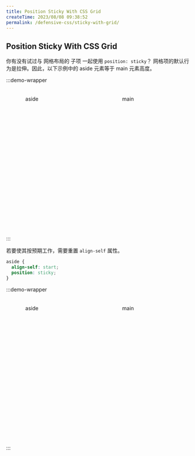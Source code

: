 ```yaml
---
title: Position Sticky With CSS Grid
createTime: 2023/08/08 09:38:52
permalink: /defensive-css/sticky-with-grid/
---
```


## Position Sticky With CSS Grid

你有没有试过与 网格布局的 子项 一起使用 `position: sticky`？
网格项的默认行为是拉伸。因此，以下示例中的 aside 元素等于 main 元素高度。

<style>
.grid-box-112 {
  display: grid;
  grid-template-columns: 140px 1fr;
  grid-gap: 20px;
  height: 400px;
}
.grid-box-112 aside {
  position: sticky;
  top: calc(var(--vp-nav-height) + 20px);
  height: 250px;
  background: var(--vp-c-bg);
  border-radius: 5px;
  padding: 20px 0;
  text-align: center;
}
.grid-box-112 aside.start {
  align-self: start;
  height: auto;
}
.grid-box-112 main {
  height: 250px;
  background: var(--vp-c-gray-soft);
  border-radius: 5px;
  padding-top: 20px;
  text-align: center;
}
</style>

:::demo-wrapper

<div class="grid-box-112">
  <aside>aside</aside>
  <main>main</main>
</div>
:::

若要使其按预期工作，需要重置 `align-self` 属性。

```css
aside {
  align-self: start;
  position: sticky;
}
```

:::demo-wrapper

<div class="grid-box-112">
  <aside class="start">aside</aside>
  <main>main</main>
</div>
:::
